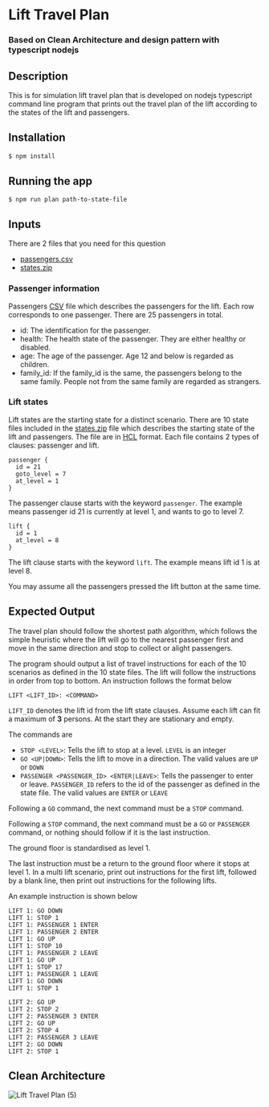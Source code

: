 # Lift Travel Plan

### Based on Clean Architecture and design pattern with typescript nodejs

## Description
This is for simulation lift travel plan that is developed on nodejs typescript command line program that prints out the travel plan of the lift according to the states of the lift and passengers.

## Installation

```bash
$ npm install
```
## Running the app
```
$ npm run plan path-to-state-file
```

## Inputs

There are 2 files that you need for this question
 - [passengers.csv](https://s3-ap-southeast-1.amazonaws.com/static.propine.com/passengers.csv)
 - [states.zip](https://s3-ap-southeast-1.amazonaws.com/static.propine.com/states.zip)

### Passenger information
Passengers [CSV](https://s3-ap-southeast-1.amazonaws.com/static.propine.com/passengers.csv) file which describes the passengers for the lift. Each row corresponds to one passenger. There are 25 passengers in total.

 - id: The identification for the passenger.
 - health: The health state of the passenger. They are either healthy or disabled.
 - age: The age of the passenger. Age 12 and below is regarded as children.
 - family_id: If the family_id is the same, the passengers belong to the same family. People not from the same family are regarded as strangers.

### Lift states

Lift states are the starting state for a distinct scenario. There are 10 state files included in the [states.zip](https://s3-ap-southeast-1.amazonaws.com/static.propine.com/states.zip) file which describes the starting state of the lift and passengers. The file are in [HCL](https://github.com/hashicorp/hcl) format. Each file contains 2 types of clauses: passenger and lift.

``` hcl
passenger {
  id = 21
  goto_level = 7
  at_level = 1
}
```

The passenger clause starts with the keyword `passenger`. The example means passenger id 21 is currently at level 1, and wants to go to level 7.

``` hcl
lift {
  id = 1
  at_level = 8
}
```

The lift clause starts with the keyword `lift`. The example means lift id 1 is at level 8.

You may assume all the passengers pressed the lift button at the same time.

## Expected Output

The travel plan should follow the shortest path algorithm, which follows the simple heuristic where the lift will go to the nearest passenger first and move in the same direction and stop to collect or alight passengers.

The program should output a list of travel instructions for each of the 10 scenarios as defined in the 10 state files. The lift will follow the instructions in order from top to bottom. An instruction follows the format below

```
LIFT <LIFT_ID>: <COMMAND>
```

`LIFT_ID` denotes the lift id from the lift state clauses. Assume each lift can fit a maximum of **3** persons. At the start they are stationary and empty.

The commands are
 - `STOP <LEVEL>`: Tells the lift to stop at a level. `LEVEL` is an integer
 - `GO <UP|DOWN>`: Tells the lift to move in a direction. The valid values are `UP` or `DOWN`
 - `PASSENGER <PASSENGER_ID> <ENTER|LEAVE>`: Tells the passenger to enter or leave. `PASSENGER_ID` refers to the id of the passenger as defined in the state file. The valid values are `ENTER` or `LEAVE`

Following a `GO` command, the next command must be a `STOP` command.

Following a `STOP` command, the next command must be a `GO` or `PASSENGER` command, or nothing should follow if it is the last instruction.

The ground floor is standardised as level 1.

The last instruction must be a return to the ground floor where it stops at level 1. In a multi lift scenario, print out instructions for the first lift, followed by a blank line, then print out instructions for the following lifts.

An example instruction is shown below

```
LIFT 1: GO DOWN
LIFT 1: STOP 1
LIFT 1: PASSENGER 1 ENTER
LIFT 1: PASSENGER 2 ENTER
LIFT 1: GO UP
LIFT 1: STOP 10
LIFT 1: PASSENGER 2 LEAVE
LIFT 1: GO UP
LIFT 1: STOP 17
LIFT 1: PASSENGER 1 LEAVE
LIFT 1: GO DOWN
LIFT 1: STOP 1

LIFT 2: GO UP
LIFT 2: STOP 2
LIFT 2: PASSENGER 3 ENTER
LIFT 2: GO UP
LIFT 2: STOP 4
LIFT 2: PASSENGER 3 LEAVE
LIFT 2: GO DOWN
LIFT 2: STOP 1
```

## Clean Architecture
![Lift Travel Plan (5)](https://user-images.githubusercontent.com/16934572/114427575-ccc5c680-9bed-11eb-8155-ee03921b5a53.png)
